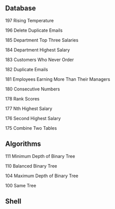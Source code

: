 ## Database

197 Rising Temperature

196 Delete Duplicate Emails

185 Department Top Three Salaries

184 Department Highest Salary

183 Customers Who Never Order

182 Duplicate Emails

181 Employees Earning More Than Their Managers

180 Consecutive Numbers

178 Rank Scores

177 Nth Highest Salary

176 Second Highest Salary

175 Combine Two Tables

## Algorithms

111 Minimum Depth of Binary Tree

110 Balanced Binary Tree

104 Maximum Depth of Binary Tree

100 Same Tree

## Shell